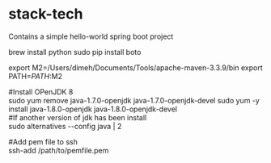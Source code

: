 # stack-tech
Contains a simple hello-world spring boot project




brew install python
sudo pip install boto

export M2=/Users/dimeh/Documents/Tools/apache-maven-3.3.9/bin
export PATH=$PATH:$M2

#Install OPenJDK 8  
sudo yum remove java-1.7.0-openjdk java-1.7.0-openjdk-devel
sudo yum -y install java-1.8.0-openjdk java-1.8.0-openjdk-devel  
#If another version of jdk has been install  
sudo alternatives --config java | 2

#Add pem file to ssh  
ssh-add /path/to/pemfile.pem
